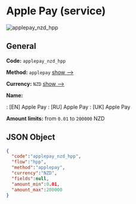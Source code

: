 
# Apple Pay (service) 
![applepay_nzd_hpp](https://static.openfintech.io/payment_methods/applepay_nzd_hpp/logo.svg?w=400&c=v0.59.26#w200)  

## General 
 
**Code:** `applepay_nzd_hpp` 
 
**Method:** `applepay` 
 [show -->](/payment-methods/applepay/) 
 
**Currency:** `NZD` [show -->](/currencies/NZD/) 
 
**Name:** 
 
:	[EN] Apple Pay 
:	[RU] Apple Pay 
:	[UK] Apple Pay 
 
**Amount limits:** from `0.01` to `200000` NZD 

## JSON Object 

```json
{
  "code":"applepay_nzd_hpp",
  "flow":"hpp",
  "method":"applepay",
  "currency":"NZD",
  "fields":null,
  "amount_min":0.01,
  "amount_max":200000
}
```  

